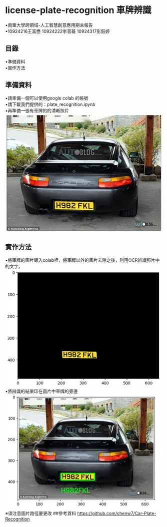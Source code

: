 # license-plate-recognition 車牌辨識   
•南華大學跨領域-人工智慧創意應用期末報告   
•10924216王富懋 10924222李音蕎 10924317彭鈺婷   
## 目錄   
•準備資料   
•實作方法   
## 準備資料    
•請準備一個可以使用google colab 的帳號   
•請下載我們提供的：plate_recognition.ipynb  
•再準備一張有車牌的的清晰照片  
![image](https://github.com/WuShuo02746480/license-plate/blob/main/test.jpg)

## 實作方法   
•將車牌的圖片導入colab裡，將車牌以外的圖片去除之後，利用OCR辨識照片中的文字。  
![image](https://github.com/WuShuo02746480/license-plate/blob/main/image.jpg)  
•將辨識的結果印在圖片中車牌的旁邊  
![image](https://github.com/WuShuo02746480/license-plate/blob/main/result.jpg)  
※須注意圖片路徑要更改
##參考資料
https://github.com/chenw7/Car-Plate-Recognition

